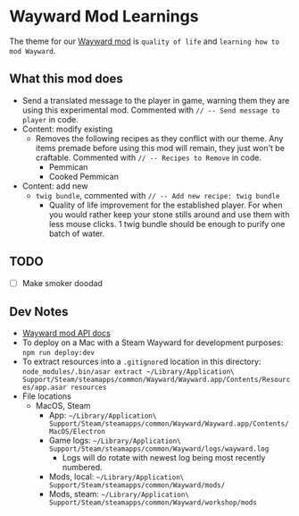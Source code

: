 # Wayward Mod Learnings

The theme for our [Wayward mod](https://github.com/WaywardGame/types/wiki/Prerequisites) is `quality of life` and `learning how to mod Wayward`.

## What this mod does

- Send a translated message to the player in game, warning them they are using this experimental mod. Commented with `// -- Send message to player` in code.
- Content: modify existing
    - Removes the following recipes as they conflict with our theme. Any items premade before using this mod will remain, they just won't be craftable. Commented with `// -- Recipes to Remove` in code.
        - Pemmican
        - Cooked Pemmican
- Content: add new
    - `twig bundle`, commented with `// -- Add new recipe: twig bundle`
        - Quality of life improvement for the established player. For when you would rather keep your stone stills around and use them with less mouse clicks. 1 twig bundle should be enough to purify one batch of water.

## TODO

- [ ] Make smoker doodad

## Dev Notes

- [Wayward mod API docs](https://waywardgame.github.io/index.html)
- To deploy on a Mac with a Steam Wayward for development purposes: `npm run deploy:dev`
- To extract resources into a `.gitignore`d location in this directory: `node_modules/.bin/asar extract ~/Library/Application\ Support/Steam/steamapps/common/Wayward/Wayward.app/Contents/Resources/app.asar resources`
- File locations
    - MacOS, Steam
        - App: `~/Library/Application\ Support/Steam/steamapps/common/Wayward/Wayward.app/Contents/MacOS/Electron`
        - Game logs: `~/Library/Application\ Support/Steam/steamapps/common/Wayward/logs/wayward.log`
            - Logs will do rotate with newest log being most recently numbered.
        - Mods, local: `~/Library/Application\ Support/Steam/steamapps/common/Wayward/mods/`
        - Mods, steam: `~/Library/Application\ Support/Steam/steamapps/common/Wayward/workshop/mods`
